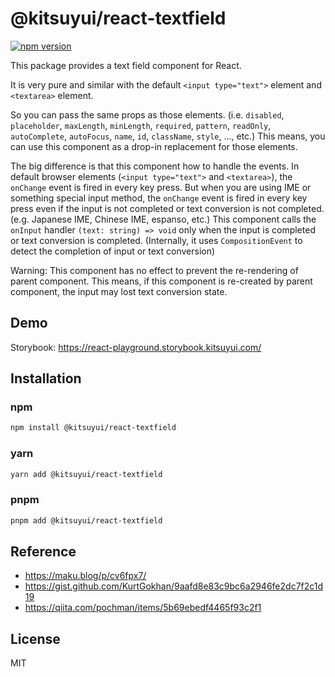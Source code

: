 # @kitsuyui/react-textfield

[![npm version](https://badge.fury.io/js/@kitsuyui%2Freact-textfield.svg)](https://badge.fury.io/js/@kitsuyui%2Freact-textfield)

This package provides a text field component for React.

It is very pure and similar with the default `<input type="text">` element and `<textarea>` element.

So you can pass the same props as those elements. (i.e. `disabled`, `placeholder`, `maxLength`, `minLength`, `required`, `pattern`, `readOnly`, `autoComplete`, `autoFocus`, `name`, `id`, `className`, `style`, ..., etc.)
This means, you can use this component as a drop-in replacement for those elements.

The big difference is that this component how to handle the events.
In default browser elements (`<input type="text">` and `<textarea>`), the `onChange` event is fired in every key press.
But when you are using IME or something special input method, the `onChange` event is fired in every key press even if the input is not completed or text conversion is not completed. (e.g. Japanese IME, Chinese IME, espanso, etc.)
This component calls the `onInput` handler `(text: string) => void` only when the input is completed or text conversion is completed. (Internally, it uses `CompositionEvent` to detect the completion of input or text conversion)

Warning: This component has no effect to prevent the re-rendering of parent component.
This means, if this component is re-created by parent component, the input may lost text conversion state.

## Demo

Storybook: https://react-playground.storybook.kitsuyui.com/

## Installation

### npm

```sh
npm install @kitsuyui/react-textfield
```

### yarn

```sh
yarn add @kitsuyui/react-textfield
```

### pnpm

```sh
pnpm add @kitsuyui/react-textfield
```

## Reference

- https://maku.blog/p/cv6fpx7/
- https://gist.github.com/KurtGokhan/9aafd8e83c9bc6a2946fe2dc7f2c1d19
- https://qiita.com/pochman/items/5b69ebedf4465f93c2f1

## License

MIT
